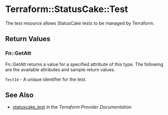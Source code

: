 # Terraform::StatusCake::Test

The test resource allows StatusCake tests to be managed by Terraform.

## Return Values

### Fn::GetAtt

Fn::GetAtt returns a value for a specified attribute of this type. The following are the available attributes and sample return values.

`TestId` - A unique identifier for the test.

## See Also

* [statuscake_test](https://www.terraform.io/docs/providers/statuscake/r/test.html) in the _Terraform Provider Documentation_